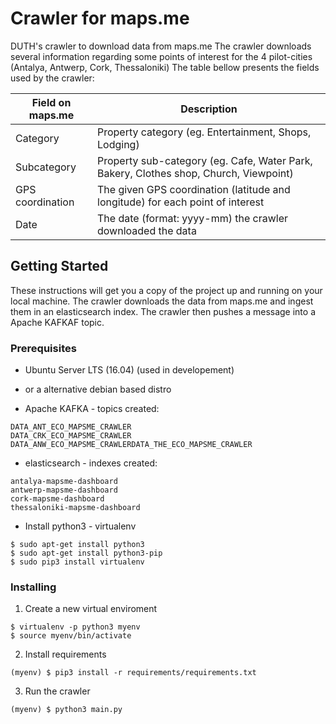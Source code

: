 # Crawler for maps.me

DUTH's crawler to download data from maps.me
The crawler downloads several information regarding some points of interest for the 4 pilot-cities (Antalya, Antwerp, Cork, Thessaloniki)
The table bellow presents the fields used by the crawler:

| Field on maps.me  | Description |
| ------------- | ------------- |
| Category  | Property category (eg. Entertainment, Shops, Lodging)  |
| Subcategory  | Property sub-category (eg. Cafe, Water Park, Bakery, Clothes shop, Church, Viewpoint)  |
| GPS coordination  | The given GPS coordination (latitude and longitude) for each point of interest  |
| Date  | The date (format: yyyy-mm) the crawler downloaded the data  |


## Getting Started

These instructions will get you a copy of the project up and running on your local machine. The crawler downloads the data from maps.me and ingest them in an elasticsearch index. The crawler then pushes a message into a Apache KAFKAF topic. 

### Prerequisites

- Ubuntu Server LTS (16.04) (used in developement)
- or a alternative debian based distro

- Apache KAFKA - topics created: 
```
DATA_ANT_ECO_MAPSME_CRAWLER 
DATA_CRK_ECO_MAPSME_CRAWLER
DATA_ANW_ECO_MAPSME_CRAWLERDATA_THE_ECO_MAPSME_CRAWLER
```

- elasticsearch - indexes created:
```
antalya-mapsme-dashboard
antwerp-mapsme-dashboard
cork-mapsme-dashboard
thessaloniki-mapsme-dashboard
```

- Install python3 - virtualenv
```
$ sudo apt-get install python3
$ sudo apt-get install python3-pip
$ sudo pip3 install virtualenv
```

### Installing

1. Create a new virtual enviroment
```
$ virtualenv -p python3 myenv
$ source myenv/bin/activate
```

2. Install requirements

```
(myenv) $ pip3 install -r requirements/requirements.txt
```

3. Run the crawler
```
(myenv) $ python3 main.py
```
